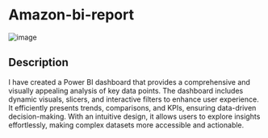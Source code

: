 # Amazon-bi-report
![image](https://github.com/user-attachments/assets/c94c652f-fd31-4a4c-ac59-454ccccf0723)
## Description 
I have created a Power BI dashboard that provides a comprehensive and visually appealing analysis of key data points. The dashboard includes dynamic visuals, slicers, and interactive filters to enhance user experience. It efficiently presents trends, comparisons, and KPIs, ensuring data-driven decision-making. With an intuitive design, it allows users to explore insights effortlessly, making complex datasets more accessible and actionable.

